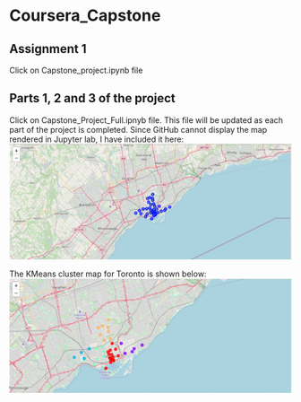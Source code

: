 # Coursera_Capstone

## Assignment 1
Click on Capstone_project.ipynb file

## Parts 1, 2 and 3 of the project
Click on Capstone_Project_Full.ipnyb file. This file will be updated as each part of the project is completed. Since GitHub cannot display the map rendered in Jupyter lab, I have included it here: ![](Toronto-map.PNG)

The KMeans cluster map for Toronto is shown below: ![](toronto-cluster-map.PNG)

